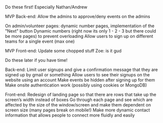 Do these first! Especially Nathan/Andrew


MVP Back-end:
Allow the admins to approve/deny events on the admins 

On admin/volunteer pages: dynamic number pages, implementation of the "Next" button
Dynamic numbers (right now its only 1 - 2 - 3 but there could be more pages) to prevent overloading
Allow users to sign up on different teams for a single event (max one)

MVP Front-end:
Update some chopped stuff
Zoe: is it gud

Do these later if you have time!


Back-end:
Limit user signups and give a confirmation message that they are signed up by gmail or something
Allow users to see their signups on the website using an account
Make events be hidden after signing up for them
Make onsite authentication work (possibly using cookies or MongoDB)

Front-end:
Redesign of landing page so that there are rows that take up the screen’s width instead of boxes
Go through each page and see which are affected by the size of the window/screen and make them dependent on screen size (many pages break on mobile!)
Make more dynamic contact information that allows people to connect more fluidly and easily
